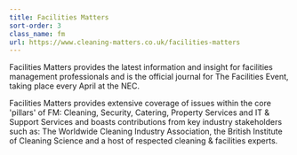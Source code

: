 ```yaml
---
title: Facilities Matters
sort-order: 3
class_name: fm
url: https://www.cleaning-matters.co.uk/facilities-matters
---
```

Facilities Matters provides the latest information and insight for facilities management professionals and is the official journal for The Facilities Event, taking place every April at the NEC.

Facilities Matters provides extensive coverage of issues within the core 'pillars' of FM: Cleaning, Security, Catering, Property Services and IT &amp; Support Services and boasts contributions from key industry stakeholders such as: The Worldwide Cleaning Industry Association, the British Institute of Cleaning Science and a host of respected cleaning &amp; facilities experts.
					
